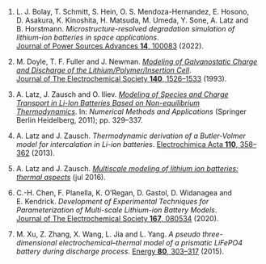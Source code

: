 1. <a id='bolay2022'></a>
  L. J. Bolay, T. Schmitt, S. Hein, O. S. Mendoza-Hernandez, E. Hosono, D. Asakura, K. Kinoshita, H. Matsuda, M. Umeda, Y. Sone, A. Latz and B. Horstmann. _Microstructure-resolved degradation simulation of lithium-ion batteries in space applications_. [Journal of Power Sources Advances **14**, 100083](https://doi.org/10.1016/j.powera.2022.100083) (2022).
  
2. <a id='Doyle_1993'></a>
  M. Doyle, T. F. Fuller and J. Newman. [_Modeling of Galvanostatic Charge and Discharge of the Lithium/Polymer/Insertion Cell_](http://dx.doi.org/10.1149/1.2221597). [Journal of The Electrochemical Society **140**, 1526–1533](https://doi.org/10.1149/1.2221597) (1993).
  
3. <a id='Latz2011'></a>
  A. Latz, J. Zausch and O. Iliev. [_Modeling of Species and Charge Transport in Li-Ion Batteries Based on Non-equilibrium                   Thermodynamics_](https://doi.org/10.1007/978-3-642-18466-6_39). In: _Numerical Methods and Applications_ (Springer Berlin Heidelberg, 2011); pp. 329–337.
  
4. <a id='Latz2013'></a>
  A. Latz and J. Zausch. _Thermodynamic derivation of a Butler-Volmer model for intercalation in Li-ion batteries_. [Electrochimica Acta **110**, 358–362](https://doi.org/10.1016/j.electacta.2013.06.043) (2013).
  
5. <a id='Latz2016'></a>
  A. Latz and J. Zausch. [_Multiscale modeling of lithium ion batteries: thermal aspects_](https://doi.org/10.1515/nano.bjneah.6.102) (jul 2016).
  
6. <a id='Chen2020DevelopmentModels'></a>
  C.-H. Chen, F. Planella, K. O’Regan, D. Gastol, D. Widanagea and E. Kendrick. _Development of Experimental Techniques for Parameterization of Multi-scale Lithium-ion Battery                   Models_. [Journal of The Electrochemical Society **167**, 080534](https://doi.org/10.1149/1945-7111/ab9050) (2020).
  
7. <a id='XU2015303'></a>
  M. Xu, Z. Zhang, X. Wang, L. Jia and L. Yang. _A pseudo three-dimensional electrochemical–thermal                   model of a prismatic LiFePO4 battery during                   discharge process_. [Energy **80**, 303–317](https://doi.org/10.1016/j.energy.2014.11.073) (2015).
  
